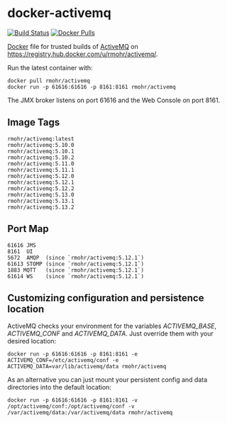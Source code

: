 docker-activemq
===============

[![Build Status](https://travis-ci.org/muenchhausen/docker-activemq.svg?branch=master)](https://travis-ci.org/muenchhausen/docker-activemq)
[![Docker Pulls](https://img.shields.io/docker/pulls/rmohr/activemq.svg?maxAge=2592000)](https://hub.docker.com/r/rmohr/activemq/)

[Docker](https://www.docker.io/) file for trusted builds of [ActiveMQ](http://activemq.apache.org/) on https://registry.hub.docker.com/u/rmohr/activemq/.

Run the latest container with:

    docker pull rmohr/activemq
    docker run -p 61616:61616 -p 8161:8161 rmohr/activemq

The JMX broker listens on port 61616 and the Web Console on port 8161.

Image Tags
----------

    rmohr/activemq:latest
    rmohr/activemq:5.10.0
    rmohr/activemq:5.10.1
    rmohr/activemq:5.10.2
    rmohr/activemq:5.11.0
    rmohr/activemq:5.11.1
    rmohr/activemq:5.12.0
    rmohr/activemq:5.12.1
    rmohr/activemq:5.12.2
    rmohr/activemq:5.13.0
    rmohr/activemq:5.13.1
    rmohr/activemq:5.13.2

Port Map
--------

    61616 JMS
    8161  UI
    5672  AMQP  (since `rmohr/activemq:5.12.1`)
    61613 STOMP (since `rmohr/activemq:5.12.1`)
    1883 MQTT   (since `rmohr/activemq:5.12.1`)
    61614 WS    (since `rmohr/activemq:5.12.1`)

Customizing configuration and persistence location
--------------------------------------------------

ActiveMQ checks your environment for the variables *ACTIVEMQ_BASE*, *ACTIVEMQ_CONF* and *ACTIVEMQ_DATA*.
Just override them with your desired location:

    docker run -p 61616:61616 -p 8161:8161 -e ACTIVEMQ_CONF=/etc/activemq/conf -e ACTIVEMQ_DATA=var/lib/activemq/data rmohr/activemq

As an alternative you can just mount your persistent config and data directories into the default location:

    docker run -p 61616:61616 -p 8161:8161 -v /opt/activemq/conf:/opt/activemq/conf -v /var/activemq/data:/var/activemq/data rmohr/activemq

